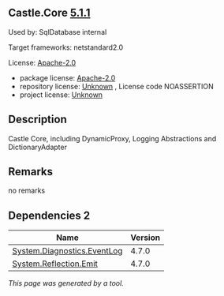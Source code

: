 Castle.Core [5.1.1](https://www.nuget.org/packages/Castle.Core/5.1.1)
--------------------

Used by: SqlDatabase internal

Target frameworks: netstandard2.0

License: [Apache-2.0](../../../../licenses/apache-2.0) 

- package license: [Apache-2.0](https://licenses.nuget.org/Apache-2.0) 
- repository license: [Unknown](https://github.com/castleproject/Core) , License code NOASSERTION
- project license: [Unknown](http://www.castleproject.org/) 

Description
-----------
Castle Core, including DynamicProxy, Logging Abstractions and DictionaryAdapter

Remarks
-----------
no remarks


Dependencies 2
-----------

|Name|Version|
|----------|:----|
|[System.Diagnostics.EventLog](../../../../packages/nuget.org/system.diagnostics.eventlog/4.7.0)|4.7.0|
|[System.Reflection.Emit](../../../../packages/nuget.org/system.reflection.emit/4.7.0)|4.7.0|

*This page was generated by a tool.*